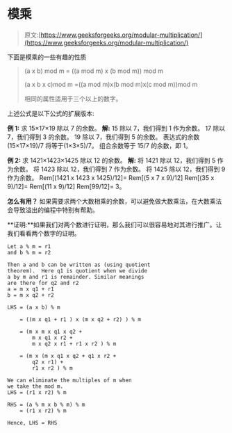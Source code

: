 # 模乘

> 原文:[https://www.geeksforgeeks.org/modular-multiplication/](https://www.geeksforgeeks.org/modular-multiplication/)

下面是模乘的一些有趣的性质

> (a x b) mod m = ((a mod m) x (b mod m)) mod m
> 
> (a x b x c)mod m =((a mod m)x(b mod m)x(c mod m))mod m
> 
> 相同的属性适用于三个以上的数字。

上述公式是以下公式的扩展版本:

**例 1:**
求 15×17×19 除以 7 的余数。
**解:**
15 除以 7，我们得到 1 作为余数。
17 除以 7，我们得到 3 的余数。
19 除以 7，我们得到 5 的余数。
表达式的余数(15×17×19)/7 将等于(1×3×5)/7。
组合余数等于 15/7 的余数，即 1。

**例 2:**
求 1421×1423×1425 除以 12 的余数。
**解:**
将 1421 除以 12，我们得到 5 作为余数。
将 1423 除以 12，我们得到 7 作为余数。
将 1425 除以 12，我们得到 9 作为余数。
Rem[(1421 x 1423 x 1425)/12]= Rem[(5 x 7 x 9)/12]
Rem[(35 x 9)/12]= Rem[(11 x 9)/12]
Rem[99/12]= 3。

**怎么有用？**
如果需要求两个大数相乘的余数，可以避免做大数乘法，在大数乘法会导致溢出的编程中特别有帮助。

**证明:**如果我们对两个数进行证明，那么我们可以很容易地对其进行推广。让我们看看两个数字的证明。

```
Let a % m = r1
and b % m = r2

Then a and b can be written as (using quotient
theorem).  Here q1 is quotient when we divide 
a by m and r1 is remainder. Similar meanings 
are there for q2 and r2
a = m x q1 + r1
b = m x q2 + r2

LHS = (a x b) % m

    = ((m x q1 + r1 ) x (m x q2 + r2) ) % m

    = (m x m x q1 x q2 + 
        m x q1 x r2 + 
        m x q2 x r1 + r1 x r2 ) % m

    = (m x (m x q1 x q2 + q1 x r2 + 
        q2 x r1) + 
        r1 x r2 ) % m

We can eliminate the multiples of m when
we take the mod m.
LHS = (r1 x r2) % m

RHS = (a % m x b % m) % m
    = (r1 x r2) % m

Hence, LHS = RHS
```